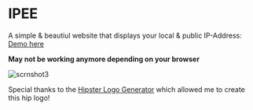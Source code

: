 IPEE
====

A simple & beautiul website that displays your local & public IP-Address: [Demo here](http://verfehlix.github.io/ipee/)

**May not be working anymore depending on your browser**

![scrnshot3](https://cloud.githubusercontent.com/assets/7032914/6559956/aff9cad0-c686-11e4-8e2a-b738b9caf673.PNG)

Special thanks to the [Hipster Logo Generator](http://www.hipsterlogogenerator.com/) which allowed me to create this hip logo!

